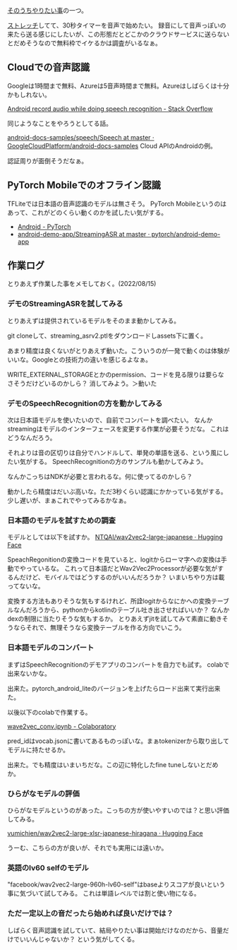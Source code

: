 [そのうちやりたい事](%E3%81%9D%E3%81%AE%E3%81%86%E3%81%A1%E3%82%84%E3%82%8A%E3%81%9F%E3%81%84%E4%BA%8B.md)の一つ。

[ストレッチ](%E3%82%B9%E3%83%88%E3%83%AC%E3%83%83%E3%83%81.md)してて、30秒タイマーを音声で始めたい。
録音にして音声っぽいの来たら送る感じにしたいが、この形態だとどこかのクラウドサービスに送らないとだめそうなので無料枠でイケるかは調査がいるなぁ。

## Cloudでの音声認識

Googleは1時間まで無料、Azureは5音声時間まで無料。Azureはしばらくは十分かもしれない。

[Android record audio while doing speech recognition - Stack Overflow](https://stackoverflow.com/questions/39765018/android-record-audio-while-doing-speech-recognition)

同じようなことをやろうとしてる話。

[android-docs-samples/speech/Speech at master · GoogleCloudPlatform/android-docs-samples](https://github.com/GoogleCloudPlatform/android-docs-samples/tree/master/speech/Speech) Cloud APIのAndroidの例。

認証周りが面倒そうだなぁ。

## PyTorch Mobileでのオフライン認識

TFLiteでは日本語の音声認識のモデルは無さそう。
PyTorch Mobileというのはあって、これがどのくらい動くのかを試したい気がする。

- [Android - PyTorch](https://pytorch.org/mobile/android/)
- [android-demo-app/StreamingASR at master · pytorch/android-demo-app](https://github.com/pytorch/android-demo-app/tree/master/StreamingASR)

## 作業ログ

とりあえず作業した事をメモしておく。(2022/08/15)

### デモのStreamingASRを試してみる

とりあえずは提供されているモデルをそのまま動かしてみる。

git cloneして、streaming_asrv2.ptlをダウンロードしassets下に置く。

あまり精度は良くないがとりあえず動いた。こういうのが一発で動くのは体験がいいな。Googleとの技術力の違いを感じるよなぁ。

WRITE_EXTERNAL_STORAGEとかのpermission、コードを見る限りは要らなさそうだけどいるのかしら？
消してみよう。＞動いた

### デモのSpeechRecognitionの方を動かしてみる

次は日本語モデルを使いたいので、自前でコンバートを調べたい。
なんかstreamingはモデルのインターフェースを変更する作業が必要そうだな。
これはどうなんだろう。

それよりは音の区切りは自分でハンドルして、単発の単語を送る、という風にしたい気がする。
SpeechRecognitionの方のサンプルも動かしてみよう。

なんかこっちはNDKが必要と言われるな。何に使ってるのかしら？

動かしたら精度はだいぶ高いな。ただ3秒くらい認識にかかっている気がする。少し遅いが、まぁこれでやってみるかなぁ。

### 日本語のモデルを試すための調査

モデルとしては以下を試すか。 [NTQAI/wav2vec2-large-japanese · Hugging Face](https://huggingface.co/NTQAI/wav2vec2-large-japanese)

SpeachRegonitionの変換コードを見ていると、logitからローマ字への変換は手動でやっているな。
これって日本語だとWav2Vec2Processorが必要な気がするんだけど、モバイルではどうするのがいいんだろうか？
いまいちやり方は載ってないな。

変換する方法もありそうな気もするけれど、所詮logitからなにかへの変換テーブルなんだろうから、pythonからkotlinのテーブル吐き出させればいいか？
なんかdexの制限に当たりそうな気もするか。
とりあえずjitを試してみて素直に動きそうならそれで、無理そうなら変換テーブルを作る方向でいこう。

### 日本語モデルのコンバート

まずはSpeechRecognitionのデモアプリのコンバートを自力でも試す。
colabで出来ないかな。

出来た。pytorch_android_liteのバージョンを上げたらロード出来て実行出来た。

以後以下のcolabで作業する。

[wave2vec_conv.ipynb - Colaboratory](https://colab.research.google.com/drive/1W1ICWH4AzrUFEpEgpVN4VbvvkvJkRwZu#scrollTo=E8Fj4HarKjHn)

pred_idはvocab.jsonに書いてあるものっぽいな。まぁtokenizerから取り出してモデルに持たせるか。

出来た。でも精度はいまいちだな。この辺に特化したfine tuneしないとだめか。

### ひらがなモデルの評価

ひらがなモデルというのがあった。こっちの方が使いやすいのでは？と思い評価してみる。

[vumichien/wav2vec2-large-xlsr-japanese-hiragana · Hugging Face](https://huggingface.co/vumichien/wav2vec2-large-xlsr-japanese-hiragana)

うーむ、こちらの方が良いが、それでも実用には遠いか。

### 英語のlv60 selfのモデル

"facebook/wav2vec2-large-960h-lv60-self"はbaseよりスコアが良いという事に気づいて試してみる。
これは単語レベルでは割と使い物になる。

### ただ一定以上の音だったら始めれば良いだけでは？

しばらく音声認識を試していて、結局やりたい事は開始だけなのだから、音量だけでいいんじゃないか？
という気がしてくる。